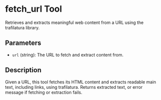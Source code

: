 # fetch_url Tool

Retrieves and extracts meaningful web content from a URL using the trafilatura library.

## Parameters

- `url` (string): The URL to fetch and extract content from.

## Description

Given a URL, this tool fetches its HTML content and extracts readable main text, including links, using trafilatura. Returns extracted text, or error message if fetching or extraction fails.